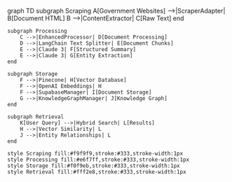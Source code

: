 graph TD
    subgraph Scraping
        A[Government Websites] -->|ScraperAdapter| B[Document HTML]
        B -->|ContentExtractor| C[Raw Text]
    end
    
    subgraph Processing
        C -->|EnhancedProcessor| D[Document Processing]
        D -->|LangChain Text Splitter| E[Document Chunks]
        E -->|Claude 3| F[Structured Summary]
        E -->|Claude 3| G[Entity Extraction]
    end
    
    subgraph Storage
        F -->|Pinecone| H[Vector Database]
        F -->|OpenAI Embeddings| H
        F -->|SupabaseManager| I[Document Storage]
        G -->|KnowledgeGraphManager| J[Knowledge Graph]
    end
    
    subgraph Retrieval
        K[User Query] -->|Hybrid Search| L[Results]
        H -->|Vector Similarity| L
        J -->|Entity Relationships| L
    end
    
    style Scraping fill:#f9f9f9,stroke:#333,stroke-width:1px
    style Processing fill:#e6f7ff,stroke:#333,stroke-width:1px
    style Storage fill:#f0f9eb,stroke:#333,stroke-width:1px
    style Retrieval fill:#fff2e8,stroke:#333,stroke-width:1px